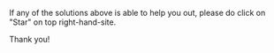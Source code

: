 If any of the solutions above is able to help you out, please do click on "Star" on top right-hand-site. 

Thank you!
